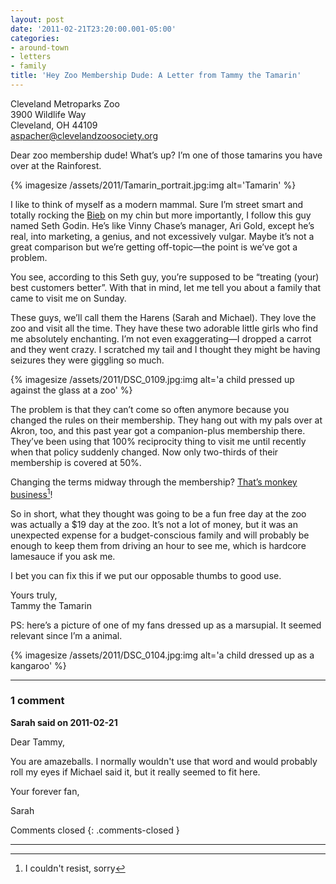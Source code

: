 ```yaml
---
layout: post
date: '2011-02-21T23:20:00.001-05:00'
categories:
- around-town
- letters
- family
title: 'Hey Zoo Membership Dude: A Letter from Tammy the Tamarin'
---
```


Cleveland Metroparks Zoo    
3900 Wildlife Way     
Cleveland, OH 44109     
aspacher@clevelandzoosociety.org

Dear zoo membership dude! What’s up? I’m one of those tamarins you have over at the Rainforest.

{% imagesize /assets/2011/Tamarin_portrait.jpg:img alt='Tamarin' %}

I like to think of myself as a modern mammal. Sure I’m street smart and totally rocking the [Bieb](http://www.google.com/images?q=bieber+hair) on my chin but more importantly, I follow this guy named Seth Godin. He’s like Vinny Chase’s manager, Ari Gold, except he’s real, into marketing, a genius, and not excessively vulgar. Maybe it’s not a great comparison but we’re getting off-topic—the point is we’ve got a problem.

You see, according to this Seth guy, you’re supposed to be “treating (your) best customers better”. With that in mind, let me tell you about a family that came to visit me on Sunday.

These guys, we’ll call them the Harens (Sarah and Michael). They love the zoo and visit all the time. They have these two adorable little girls who find me absolutely enchanting. I’m not even exaggerating—I dropped a carrot and they went crazy. I scratched my tail and I thought they might be having seizures they were giggling so much.

{% imagesize /assets/2011/DSC_0109.jpg:img alt='a child pressed up against the glass at a zoo' %}

The problem is that they can’t come so often anymore because you changed the rules on their membership. They hang out with my pals over at Akron, too, and this past year got a companion-plus membership there. They’ve been using that 100% reciprocity thing to visit me until recently when that policy suddenly changed. Now only two-thirds of their membership is covered at 50%. 

Changing the terms midway through the membership? [That’s monkey business](http://instantrimshot.com/)[^1]!

So in short, what they thought was going to be a fun free day at the zoo was actually a $19 day at the zoo. It’s not a lot of money, but it was an unexpected expense for a budget-conscious family and will probably be enough to keep them from driving an hour to see me, which is hardcore lamesauce if you ask me.

I bet you can fix this if we put our opposable thumbs to good use.

Yours truly,    
Tammy the Tamarin

PS: here’s a picture of one of my fans dressed up as a marsupial. It seemed relevant since I’m a animal.

{% imagesize /assets/2011/DSC_0104.jpg:img alt='a child dressed up as a kangaroo' %}

[^1]: I couldn't resist, sorry

---

### 1 comment

**Sarah said on 2011-02-21**

Dear Tammy,

You are amazeballs.  I normally wouldn't use that word and would probably roll my eyes if Michael said it, but it really seemed to fit here.

Your forever fan,

Sarah

Comments closed
{: .comments-closed }

---